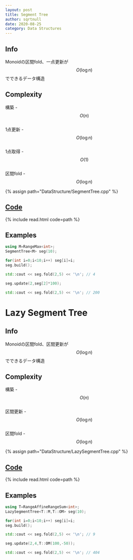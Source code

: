```yaml
---
layout: post
title: Segment Tree
author: sqrtnull
date: 2020-08-25
category: Data Structures
---
```


## Info
Monoidの区間fold、一点更新が$$O(\log{n})$$でできるデータ構造
## Complexity
構築 - $$O(n)$$ \
1点更新 - $$O(\log{n})$$ \
1点取得 - $$O(1)$$ \
区間fold - $$O(\log{n})$$

{% assign path="DataStructure/SegmentTree.cpp" %}
## [Code](https://raw.githubusercontent.com/sqrtnull/cp-library/master/{{path}})

{% include read.html code=path %}

## Examples

```cpp
using M=RangeMax<int>;
SegmentTree<M> seg(10);

for(int i=0;i<10;i++) seg[i]=i;
seg.build();

std::cout << seg.fold(2,5) << '\n'; // 4

seg.update(2,seg[2]*100);

std::cout << seg.fold(2,5) << '\n'; // 200
```


<h1 class="page-heading">Lazy Segment Tree</h1>

## Info
Monoidの区間fold、区間更新が$$O(\log{n})$$でできるデータ構造
## Complexity
構築 - $$O(n)$$ \
区間更新 - $$O(\log{n})$$ \
区間fold - $$O(\log{n})$$

{% assign path="DataStructure/LazySegmentTree.cpp" %}
## [Code](https://raw.githubusercontent.com/sqrtnull/cp-library/master/{{path}})

{% include read.html code=path %}

## Examples

```cpp
using T=RangeAffineRangeSum<int>;
LazySegmentTree<T::M,T::OM> seg(10);

for(int i=0;i<10;i++) seg[i]=i;
seg.build();

std::cout << seg.fold(2,5) << '\n'; // 9

seg.update(2,4,T::OM(100,-50));

std::cout << seg.fold(2,5) << '\n'; // 404
```